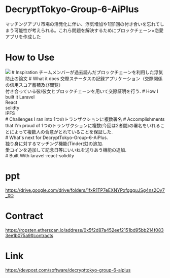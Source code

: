 # DecryptTokyo-Group-6-AiPlus
マッチングアプリ市場の活発化に伴い、浮気増加や1回1回の付き合いを忘れてしまう可能性が考えられる。これら問題を解決するためにブロックチェーン×恋愛アプリを作成した<br>

# How to Use
<img src="https://user-images.githubusercontent.com/15997287/115108563-28a49c80-9fac-11eb-8254-769a045365fd.png"/>
# Inspiration
チームメンバーが過去読んだブロックチェーンを利用した浮気防止の論文
# What it does
交際ステータスの記録アプリケーション（交際関係の信用スコア蓄積及び閲覧）<br>   
付き合っている彼/彼女とブロックチェーンを用いて交際証明を行う. 
# How I built it
Laravel<br>
React<br>
solidty<br>
IPFS<br>
# Challenges I ran into
1つのトランザクションに複数署名
# Accomplishments that I'm proud of
1つのトランザクションに複数(今回は2者間)の署名をいれることによって複数人の合意がとれていることを保証した. <br>
# What's next for DecryptTokyo-Group-6-AiPlus. <br>
独り身に対するマッチング機能(Tinder式)の追加. <br>
愛コインを追加して記念日等にいいねを送りあう機能の追加.<br> 
# Built With
laravel-react-solidity

# ppt
https://drive.google.com/drive/folders/1fxR1TP7eEXNYPxfggquJSg4ns2Oy7_XO

# Contract
https://ropsten.etherscan.io/address/0x5f2d87a452eef2151bd95bb214f0833ee1b075a9#contracts

# Link
https://devpost.com/software/decrypttokyo-group-6-aiplus
